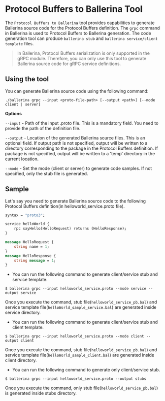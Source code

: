 # Protocol Buffers to Ballerina Tool

The `Protocol Buffers to Ballerina` tool provides capabilities to generate Ballerina source code for the Protocol
 Buffers definition. The `grpc` command in Ballerina is used to Protocol Buffers to Ballerina generation. The code
 generation tool can produce `ballerina stub` and `ballerina service/client template` files.
 
> In Ballerina, Protocol Buffers serialization is only supported in the gRPC module. Therefore, you can only use
> this tool to generate Ballerina source code for gRPC service definitions.

## Using the tool

You can generate Ballerina source code using the following command:

```
./ballerina grpc --input <proto-file-path> [--output <path>] [--mode client | server]
```

____**Options**____

`--input`  - Path of the input .proto file. This is a mandatory field. You need to provide the path of the definition
 file.

`--output` - Location of the generated Ballerina source files. This is an optional field. 
If output path is not specified, output will be written to a directory corresponding to the package in the Protocol
 Buffers definition. 
If package is not specified, output will be written to a 'temp' directory in the current location.

`--mode`   - Set the mode (client or server) to generate code samples. If not specified, only the stub file is
 generated.


## Sample

Let's say you need to generate Ballerina source code to the following Protocol Buffers definition(in helloworld_service.proto file).

```proto
syntax = "proto3";

service helloWorld {
    rpc sayHello(HelloRequest) returns (HelloResponse);
}

message HelloRequest {
	string name = 1;
}
message HelloResponse {
	string message = 1;
}
```

* You can run the following command to generate client/service stub and service template.
```
$ ballerina grpc --input helloworld_service.proto --mode service --output service
```
Once you execute the command, stub file(`helloworld_service_pb.bal`) and service template file(`helloWorld_sample_service.bal`) are generated inside service directory.

* You can run the following command to generate client/service stub and client template.
```
$ ballerina grpc --input helloworld_service.proto --mode client --output client
```
Once you execute the command, stub file(`helloworld_service_pb.bal`) and service template file(`helloWorld_sample_client.bal`) are generated inside client directory.

* You can run the following command to generate only client/service stub.
```
$ ballerina grpc --input helloworld_service.proto --output stubs
```
Once you execute the command, only stub file(`helloworld_service_pb.bal`) is generated inside stubs directory.
